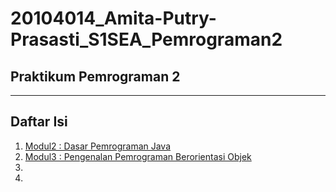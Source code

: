 # 20104014_Amita-Putry-Prasasti_S1SEA_Pemrograman2

## Praktikum Pemrograman 2

<hr>

## Daftar Isi
  1. [Modul2 : Dasar Pemrograman Java](https://github.com/womenincode/20104014_Amita-Putry-Prasasti_S1SEA_Pemrograman2/tree/modul2) 
  2. [Modul3 : Pengenalan Pemrograman Berorientasi Objek](https://github.com/womenincode/20104014_Amita-Putry-Prasasti_S1SEA_Pemrograman2/tree/modul3)
  3. 
  4. 
